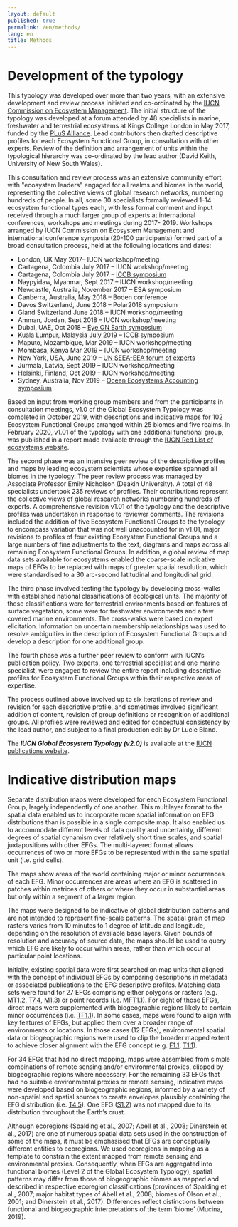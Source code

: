 ```yaml
---
layout: default
published: true
permalink: /en/methods/
lang: en
title: Methods
---
```

# Development of the typology

This typology was developed over more than two years, with an extensive development and review process initiated and co-ordinated by the [IUCN Commission on Ecosystem Management](https://www.iucn.org/commissions/commission-ecosystem-management). The initial structure of the typology was developed at a forum attended by 48 specialists in marine, freshwater and terrestrial ecosystems at Kings College London in May 2017, funded by the [PLuS Alliance](https://plusalliance.org/). Lead contributors then drafted descriptive profiles for each Ecosystem Functional Group, in consultation with other experts. Review of the definition and arrangement of units within the typological hierarchy was co-ordinated by the lead author (David Keith, University of New South Wales).

This consultation and review process was an extensive community effort, with "ecosystem leaders" engaged for all realms and biomes in the world, representing the collective views of global research networks, numbering hundreds of people. In all, some 30 specialists formally reviewed 1-14 ecosystem functional types each, with less formal comment and input received through a much larger group of experts at international conferences, workshops and meetings during 2017- 2019. Workshops arranged by IUCN Commission on Ecosystem Management and international conference symposia (20-100 participants) formed part of a broad consultation process,  held at the following locations and dates:

* London, UK May 2017– IUCN workshop/meeting
* Cartagena, Colombia July 2017 – IUCN workshop/meeting
* Cartagena, Colombia July 2017 – [ICCB symposium](https://conbio.org/images/content_conferences/ICCB2017_Abstract_Book_web_w_doi.pdf)
* Naypyidaw, Myanmar, Sept 2017 – IUCN workshop/meeting
* Newcastle, Australia, November 2017 – ESA symposium
* Canberra, Australia, May 2018 – Boden conference
* Davos Switzerland, June 2018 – Polar2018 symposium
* Gland Switzerland June 2018 – IUCN workshop/meeting
* Amman, Jordan, Sept 2018 – IUCN workshop/meeting
* Dubai, UAE, Oct 2018 – [Eye ON Earth symposium](https://iucnrle.org/blog/rle-eye-on-earth-summit/)
* Kuala Lumpur, Malaysia July 2019 – ICCB symposium
* Maputo, Mozambique, Mar 2019 – IUCN workshop/meeting
* Mombasa, Kenya Mar 2019 – IUCN workshop/meeting
* New York, USA, June 2019 – [UN SEEA-EEA forum of experts](https://seea.un.org/events/2019-forum-experts-seea-experimental-ecosystem-accounting)
* Jurmala, Latvia, Sept 2019 – IUCN workshop/meeting
* Helsinki, Finland, Oct 2019 – IUCN workshop/meeting
* Sydney, Australia, Nov 2019 – [Ocean Ecosystems Accounting symposium](https://www.unescap.org/events/global-dialogue-ocean-accounting-and-first-annual-meeting-global-ocean-accounts-partnership)

Based on input from working group members and from the participants in consultation meetings, v1.0 of the Global Ecosystem Typology was completed in October 2019, with descriptions and indicative maps for 102 Ecosystem Functional Groups arranged within 25 biomes and five realms. In February 2020, v1.01 of the typology with one additional functional group, was published in a report made available through the [IUCN Red List of ecosystems website](https://iucnrle.org/static/media/uploads/references/research-development/keith_etal_iucnglobalecosystemtypology_v1.01.pdf).

The second phase was an intensive peer review of the descriptive profiles and maps by leading ecosystem scientists whose expertise spanned all biomes in the typology. The peer review process was managed by Associate Professor Emily Nicholson (Deakin University). A total of 48 specialists undertook 235 reviews of profiles.  Their contributions represent the collective views of global research networks numbering hundreds of experts. A comprehensive revision v1.01 of the typology and the descriptive profiles was undertaken in response to reviewer comments. The revisions included the addition of five Ecosystem Functional Groups to the typology to encompass variation that was not well unaccounted for in v1.01, major revisions to profiles of four existing Ecosystem Functional Groups and a large numbers of fine adjustments to the text, diagrams and maps across all remaining Ecosystem Functional Groups. In addition, a global review of map data sets available for ecosystems enabled the coarse-scale indicative maps of EFGs to be replaced with maps of greater spatial resolution, which were standardised to a 30 arc-second latitudinal and longitudinal grid.

The third phase involved testing the typology by developing cross-walks with established national classifications of ecological units. The majority of these classifications were for terrestrial environments based on features of surface vegetation, some were for freshwater environments and a few covered marine environments. The cross-walks were based on expert elicitation. Information on uncertain membership relationships was used to resolve ambiguities in the description of Ecosystem Functional Groups and develop a description for one additional group.

The fourth phase was a further peer review to conform with IUCN’s publication policy. Two experts, one terrestrial specialist and one marine specialist, were engaged to review the entire report including descriptive profiles for Ecosystem Functional Groups within their respective areas of expertise.

The process outlined above involved up to six iterations of review and revision for each descriptive profile, and sometimes involved significant addition of content, revision of group definitions or recognition of additional groups. All profiles were reviewed and edited for conceptual consistency by the lead author, and subject to a final production edit by Dr Lucie Bland.

The ***IUCN Global Ecosystem Typology (v2.0)*** is available at the [IUCN publications website](https://portals.iucn.org/library/node/49250).

# Indicative distribution maps

Separate distribution maps were developed for each Ecosystem Functional Group, largely independently of one another. This multilayer format to the spatial data enabled us to incorporate more spatial information on EFG distributions than is possible in a single composite map. It also enabled us to accommodate different levels of data quality and uncertainty, different degrees of spatial dynamism over relatively short time scales, and spatial juxtapositions with other EFGs. The multi-layered format allows occurrences of two or more EFGs to be represented within the same spatial unit (i.e. grid cells).

The maps show areas of the world containing major or minor occurrences of each EFG. Minor occurrences are areas where an EFG is scattered in patches within matrices of others or where they occur in substantial areas but only within a segment of a larger region.

The maps were designed to be indicative of global distribution patterns and are not intended to represent fine-scale patterns. The spatial grain of map rasters varies from 10 minutes to 1 degree of latitude and longitude, depending on the resolution of available base layers. Given bounds of resolution and accuracy of source data, the maps should be used to query which EFG are likely to occur within areas, rather than which occur at particular point locations.

Initially, existing spatial data were first searched on map units that aligned with the concept of individual EFGs by comparing descriptions in metadata or associated publications to the EFG descriptive profiles. Matching data sets were found for 27 EFGs comprising either polygons or rasters (e.g. [MT1.2](/explore/groups/MT1.2), [T7.4](/explore/groups/T7.4), [M1.3](/explore/groups/M1.3)) or point records (i.e. [MFT1.1](/explore/groups/MFT1.1)). For eight of those EFGs, direct maps were supplemented with biogeographic regions likely to contain minor occurrences (i.e. [TF1.1](/explore/groups/TF1.1)). In some cases, maps were found to align with key features of EFGs, but applied them over a broader range of environments or locations. In those cases (12 EFGs), environmental spatial data or biogeographic regions were used to clip the broader mapped extent to achieve closer alignment with the EFG concept (e.g. [F1.1](/explore/groups/F1.1), [T1.1](/explore/groups/T1.1)).

For 34 EFGs that had no direct mapping, maps were assembled from simple combinations of remote sensing and/or environmental proxies, clipped by biogeographic regions where necessary. For the remaining 33 EFGs that had no suitable environmental proxies or remote sensing, indicative maps were developed based on biogeographic regions, informed by a variety of non-spatial and spatial sources to create envelopes plausibly containing the EFG distribution (i.e. [T4.5](/explore/groups/T4.5)). One EFG ([S1.2](/explore/groups/S1.2)) was not mapped due to its distribution throughout the Earth’s crust.

Although ecoregions (Spalding et al., 2007; Abell et al., 2008; Dinerstein et al., 2017) are one of numerous spatial data sets used in the construction of some of the maps, it must be emphasised that EFGs are conceptually different entities to ecoregions. We used ecoregions in mapping as a template to constrain the extent mapped from remote sensing and environmental proxies. Consequently, when EFGs are aggregated into functional biomes (Level 2 of the Global Ecosystem Typology), spatial patterns may differ from those of biogeographic biomes as mapped and described in respective ecoregion classifications (provinces of Spalding et al., 2007; major habitat types of Abell et al., 2008; biomes of Olson et al., 2001; and Dinerstein et al., 2017). Differences reflect distinctions between functional and biogeographic interpretations of the term ‘biome’ (Mucina, 2019).
